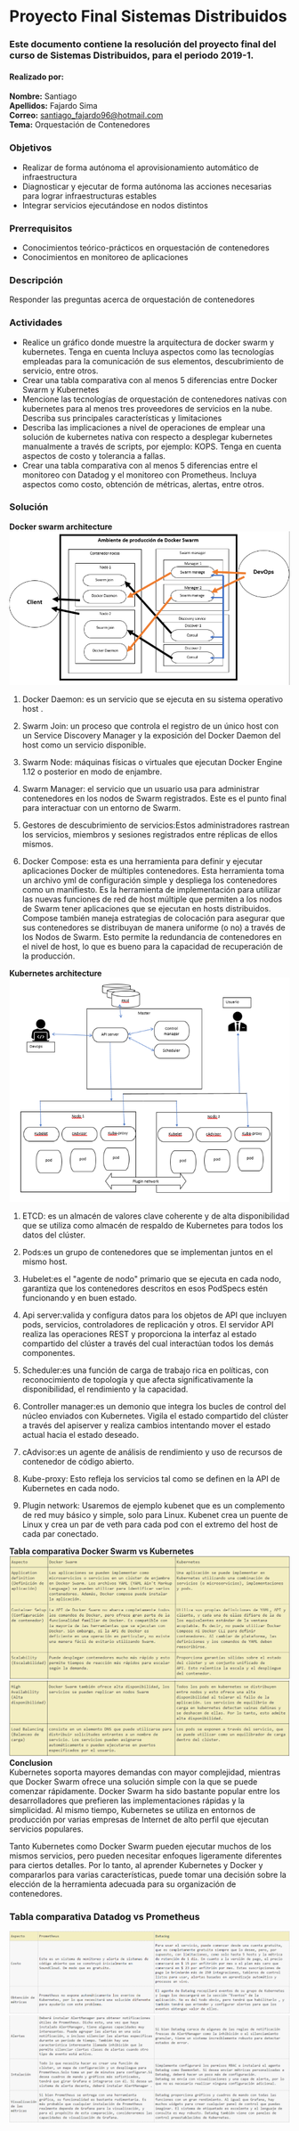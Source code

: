 # Proyecto Final Sistemas Distribuidos
### Este documento contiene la resolución del proyecto final del curso de Sistemas Distribuidos, para el periodo 2019-1.
#### Realizado por:
**Nombre:** Santiago  
**Apellidos:** Fajardo Sima  
**Correo:** santiago_fajardo96@hotmail.com  
**Tema:** Orquestación de Contenedores  


### Objetivos
* Realizar de forma autónoma el aprovisionamiento automático de infraestructura
* Diagnosticar y ejecutar de forma autónoma las acciones necesarias para lograr infraestructuras estables
* Integrar servicios ejecutándose en nodos distintos

### Prerrequisitos
* Conocimientos teórico-prácticos en orquestación de contenedores
* Conocimientos en monitoreo de aplicaciones

### Descripción
Responder las preguntas acerca de orquestación de contenedores

### Actividades
* Realice un gráfico donde muestre la arquitectura de docker swarm y kubernetes. Tenga en cuenta
Incluya aspectos como las tecnologías empleadas para la comunicación de sus elementos, descubrimiento de servicio, entre otros.  
* Crear una tabla comparativa con al menos 5 diferencias entre Docker Swarm y Kubernetes
* Mencione las tecnologías de orquestación de contenedores nativas con kubernetes para al menos tres proveedores de servicios en la nube. Describa sus principales características y limitaciones
* Describa las implicaciones a nivel de operaciones de emplear una solución de kubernetes nativa con respecto a desplegar kubernetes manualmente a través de scripts, por ejemplo: KOPS. Tenga en cuenta
aspectos de costo y tolerancia a fallas.
* Crear una tabla comparativa con al menos 5 diferencias entre el monitoreo con Datadog y el monitoreo con Prometheus. Incluya aspectos como costo, obtención de métricas, alertas, entre otros.  


### Solución
**Docker swarm architecture**  
![](Capturas/swarm.png)
1. Docker Daemon: es un servicio que se ejecuta en su sistema operativo host . 

2. Swarm Join: un proceso que controla el registro de un único host con un Service Discovery Manager y la exposición del Docker Daemon del host como un servicio disponible.


3. Swarm Node: máquinas físicas o virtuales que ejecutan Docker Engine 1.12 o posterior en modo de enjambre.

4. Swarm Manager: el servicio que un usuario usa para administrar contenedores en los nodos de Swarm registrados. Este es el punto final para interactuar con un entorno de Swarm.

5. Gestores de descubrimiento de servicios:Estos administradores rastrean los servicios, miembros y sesiones registrados entre réplicas de ellos mismos. 

  
6. Docker Compose: esta es una herramienta para definir y ejecutar aplicaciones Docker de múltiples contenedores. Esta herramienta toma un archivo yml de configuración simple y despliega los contenedores como un manifiesto. Es la herramienta de implementación para utilizar las nuevas funciones de red de host múltiple que permiten a los nodos de Swarm tener aplicaciones que se ejecutan en hosts distribuidos. Compose también maneja estrategias de colocación para asegurar que sus contenedores se distribuyan de manera uniforme (o no) a través de los Nodos de Swarm. Esto permite la redundancia de contenedores en el nivel de host, lo que es bueno para la capacidad de recuperación de la producción.  

**Kubernetes architecture**  
![](Capturas/kubernetes.PNG)



1. ETCD: es un almacén de valores clave coherente y de alta disponibilidad que se utiliza como almacén de respaldo de Kubernetes para todos los datos del clúster.

2. Pods:es un grupo de contenedores que se implementan juntos en el mismo host.

3. Hubelet:es el "agente de nodo" primario que se ejecuta en cada nodo, garantiza que los contenedores descritos en esos PodSpecs estén funcionando y en buen estado.

4. Api server:valida y configura datos para los objetos de API que incluyen pods, servicios, controladores de replicación y otros. El servidor API realiza las operaciones REST y proporciona la interfaz al estado compartido del clúster a través del cual interactúan todos los demás componentes.

5. Scheduler:es una función de carga de trabajo rica en políticas, con reconocimiento de topología y que afecta significativamente la disponibilidad, el rendimiento y la capacidad.

6. Controller manager:es un demonio que integra los bucles de control del núcleo enviados con Kubernetes. Vigila el estado compartido del clúster a través del apiserver y realiza cambios intentando mover el estado actual hacia el estado deseado.

7. cAdvisor:es un agente de análisis de rendimiento y uso de recursos de contenedor de código abierto.

8. Kube-proxy: Esto refleja los servicios tal como se definen en la API de Kubernetes en cada nodo.

9. Plugin network: Usaremos de ejemplo kubenet que es un complemento de red muy básico y simple, solo para Linux. Kubenet crea un puente de Linux y crea un par de veth para cada pod con el extremo del host de cada par conectado.

**Tabla comparativa Docker Swarm vs Kubernetes**  
![](Capturas/tabla1.PNG)
![](Capturas/tabla2.PNG)
**Conclusion**  
Kubernetes soporta mayores demandas con mayor complejidad, mientras que Docker Swarm ofrece una solución simple con la que se puede comenzar rápidamente. Docker Swarm ha sido bastante popular entre los desarrolladores que prefieren las implementaciones rápidas y la simplicidad. Al mismo tiempo, Kubernetes se utiliza en entornos de producción por varias empresas de Internet de alto perfil que ejecutan servicios populares.  

Tanto Kubernetes como Docker Swarm pueden ejecutar muchos de los mismos servicios, pero pueden necesitar enfoques ligeramente diferentes para ciertos detalles. Por lo tanto, al aprender Kubernetes y Docker y compararlos para varias características, puede tomar una decisión sobre la elección de la herramienta adecuada para su organización de contenedores.
### Tabla comparativa Datadog vs Prometheus  
![](Capturas/tabla11.PNG)  
![](Capturas/tabla12.PNG)
